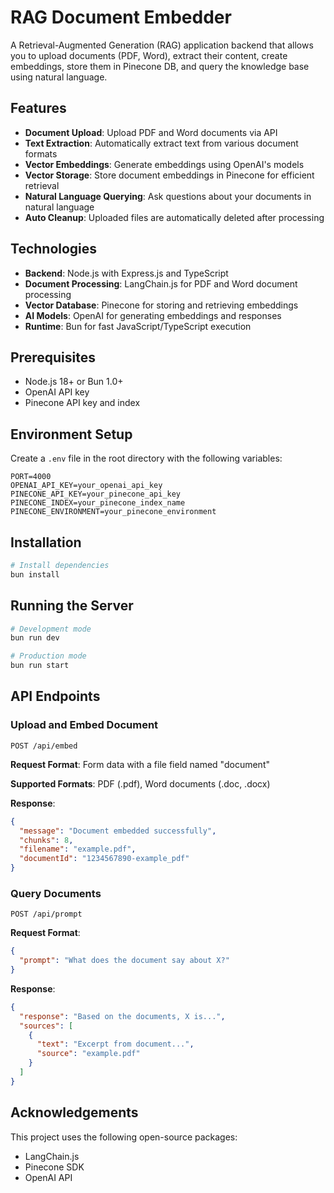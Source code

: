# RAG Document Embedder

A Retrieval-Augmented Generation (RAG) application backend that allows you to upload documents (PDF, Word), extract their content, create embeddings, store them in Pinecone DB, and query the knowledge base using natural language.

## Features

- **Document Upload**: Upload PDF and Word documents via API
- **Text Extraction**: Automatically extract text from various document formats
- **Vector Embeddings**: Generate embeddings using OpenAI's models
- **Vector Storage**: Store document embeddings in Pinecone for efficient retrieval
- **Natural Language Querying**: Ask questions about your documents in natural language
- **Auto Cleanup**: Uploaded files are automatically deleted after processing

## Technologies

- **Backend**: Node.js with Express.js and TypeScript
- **Document Processing**: LangChain.js for PDF and Word document processing
- **Vector Database**: Pinecone for storing and retrieving embeddings
- **AI Models**: OpenAI for generating embeddings and responses
- **Runtime**: Bun for fast JavaScript/TypeScript execution

## Prerequisites

- Node.js 18+ or Bun 1.0+
- OpenAI API key
- Pinecone API key and index

## Environment Setup

Create a `.env` file in the root directory with the following variables:

```env
PORT=4000
OPENAI_API_KEY=your_openai_api_key
PINECONE_API_KEY=your_pinecone_api_key
PINECONE_INDEX=your_pinecone_index_name
PINECONE_ENVIRONMENT=your_pinecone_environment
```

## Installation

```bash
# Install dependencies
bun install
```

## Running the Server

```bash
# Development mode
bun run dev

# Production mode
bun run start
```

## API Endpoints

### Upload and Embed Document

```
POST /api/embed
```

**Request Format**: Form data with a file field named "document"

**Supported Formats**: PDF (.pdf), Word documents (.doc, .docx)

**Response**:
```json
{
  "message": "Document embedded successfully",
  "chunks": 8,
  "filename": "example.pdf",
  "documentId": "1234567890-example_pdf"
}
```

### Query Documents

```
POST /api/prompt
```

**Request Format**:
```json
{
  "prompt": "What does the document say about X?"
}
```

**Response**:
```json
{
  "response": "Based on the documents, X is...",
  "sources": [
    {
      "text": "Excerpt from document...",
      "source": "example.pdf"
    }
  ]
}
```

## Acknowledgements

This project uses the following open-source packages:
- LangChain.js
- Pinecone SDK
- OpenAI API
